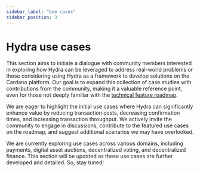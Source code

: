```yaml
---
sidebar_label: "Use cases"
sidebar_position: 3
---
```


# Hydra use cases

This section aims to initiate a dialogue with community members interested in exploring how Hydra can be leveraged to address real-world problems or those considering using Hydra as a framework to develop solutions on the Cardano platform. Our goal is to expand this collection of case studies with contributions from the community, making it a valuable reference point, even for those not deeply familiar with the [technical feature roadmap](https://github.com/orgs/input-output-hk/projects/21).

We are eager to highlight the initial use cases where Hydra can significantly enhance value by reducing transaction costs, decreasing confirmation times, and increasing transaction throughput. We actively invite the community to engage in discussions, contribute to the featured use cases on the roadmap, and suggest additional scenarios we may have overlooked.

We are currently exploring use cases across various domains, including payments, digital asset auctions, decentralized voting, and decentralized finance. This section will be updated as these use cases are further developed and detailed. So, stay tuned!

